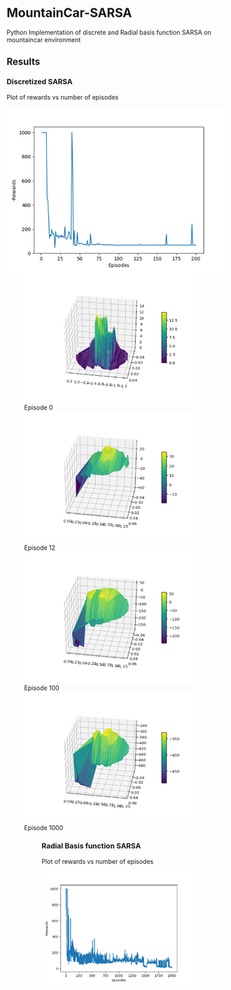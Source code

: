 # MountainCar-SARSA
Python Implementation of discrete and Radial basis function SARSA on mountaincar environment

## Results
### Discretized SARSA

Plot of rewards vs number of episodes


<img align="left" img src="images/Figure_1.png" width="500"> 





<figure>
  <img src="images/animated_volcano0.gif" width="400"> 
  <figcaption> Episode 0 </figcaption>
  <img src="images/animated_volcano12.gif" width="400" >
  <figcaption> Episode 12 </figcaption> 
  <img src="images/animated_volcano104.gif" width="400">
  <figcaption> Episode 100 </figcaption>
  <img src="images/animated_volcano.gif" width="400">
  <figcaption> Episode 1000 </figcaption>
<figure>

### Radial Basis function SARSA
Plot of rewards vs number of episodes

<img align="left" img src="images/Figure_2.png" width="400"> 
